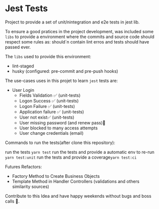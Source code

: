 # Jest Tests

Project to provide a set of unit/nintegration and e2e tests in jest lib.

To ensure a good pratices in the project development, was included some `libs` to provide a environment where the commits and source code should respect some rules as:
 should´n contain lint erros and tests should have passed ever.

The `libs` used to provide this environment:

- lint-staged
- husky (configured: pre-commit and pre-push hooks)

The use-cases uses in this projet to learn `jest` tests are:
- User Login
  - Fields Validation ✅  (unit-tests)
  - Logon Success ✅  (unit-tests)
  - Logon Failure ✅  (unit-tests)
  - Application failure ✅  (unit-tests)
  - User not exist✅  (unit-tests)
  - User missing password (and renew pass)🚸 
  - User blocked to many access attempts 
  - User change credentials (email)
  
  
Commands to run the tests(after clone this repository):

  run the tests ``yarn test``
  run the tests and provide a automatic env to re-run ``yarn test:unit``
  run the tests and provide a coverage``yarn test:ci``
  
Futures Refactors:
 - Factory Method to Create Business Objects
 - Template Method in Handler Controllers (validations and others similarity sources)

Contribute to this Idea and have happy weekends without bugs and boss calls 🤗.
